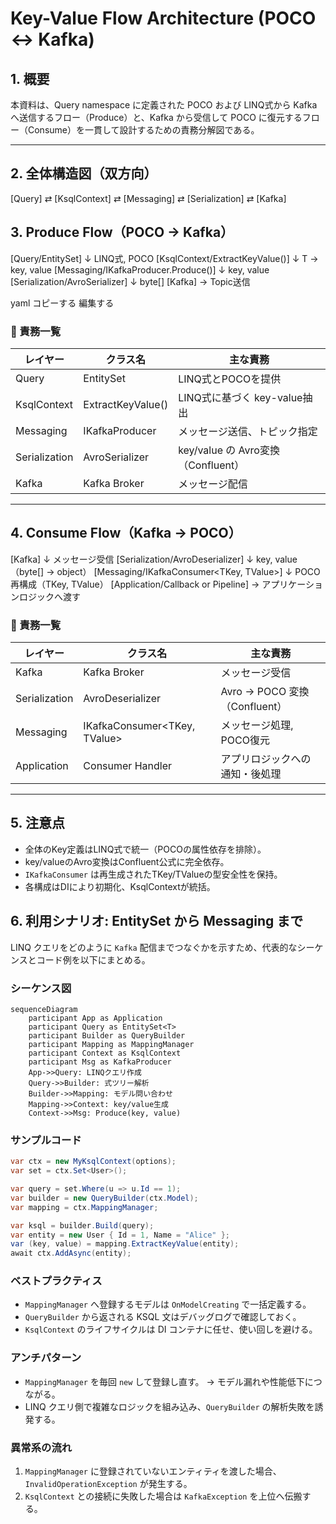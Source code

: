 # Key-Value Flow Architecture (POCO ↔ Kafka)

## 1. 概要

本資料は、Query namespace に定義された POCO および LINQ式から Kafka へ送信するフロー（Produce）と、Kafka から受信して POCO に復元するフロー（Consume）を一貫して設計するための責務分解図である。

---

## 2. 全体構造図（双方向）

[Query] ⇄ [KsqlContext] ⇄ [Messaging] ⇄ [Serialization] ⇄ [Kafka]


## 3. Produce Flow（POCO → Kafka）

[Query/EntitySet<T>]
↓ LINQ式, POCO
[KsqlContext/ExtractKeyValue()]
↓ T → key, value
[Messaging/IKafkaProducer<T>.Produce()]
↓ key, value
[Serialization/AvroSerializer]
↓ byte[]
[Kafka]
→ Topic送信

yaml
コピーする
編集する

### 🧱 責務一覧

| レイヤー     | クラス名             | 主な責務                                  |
|--------------|----------------------|-------------------------------------------|
| Query        | EntitySet<T>         | LINQ式とPOCOを提供                         |
| KsqlContext  | ExtractKeyValue()    | LINQ式に基づく key-value抽出              |
| Messaging    | IKafkaProducer<T>    | メッセージ送信、トピック指定              |
| Serialization| AvroSerializer       | key/value の Avro変換（Confluent）        |
| Kafka        | Kafka Broker         | メッセージ配信                            |

---

## 4. Consume Flow（Kafka → POCO）

[Kafka]
↓ メッセージ受信
[Serialization/AvroDeserializer]
↓ key, value（byte[] → object）
[Messaging/IKafkaConsumer<TKey, TValue>]
↓ POCO再構成（TKey, TValue）
[Application/Callback or Pipeline]
→ アプリケーションロジックへ渡す



### 🧱 責務一覧

| レイヤー     | クラス名               | 主な責務                                     |
|--------------|------------------------|----------------------------------------------|
| Kafka        | Kafka Broker           | メッセージ受信                                |
| Serialization| AvroDeserializer       | Avro → POCO 変換（Confluent）                |
| Messaging    | IKafkaConsumer<TKey, TValue> | メッセージ処理, POCO復元                 |
| Application  | Consumer Handler       | アプリロジックへの通知・後処理              |

---

## 5. 注意点

- 全体のKey定義はLINQ式で統一（POCOの属性依存を排除）。
- key/valueのAvro変換はConfluent公式に完全依存。
- `IKafkaConsumer` は再生成されたTKey/TValueの型安全性を保持。
- 各構成はDIにより初期化、KsqlContextが統括。

## 6. 利用シナリオ: EntitySet から Messaging まで

LINQ クエリをどのように `Kafka` 配信までつなぐかを示すため、代表的なシーケンスとコード例を以下にまとめる。

### シーケンス図

```mermaid
sequenceDiagram
    participant App as Application
    participant Query as EntitySet<T>
    participant Builder as QueryBuilder
    participant Mapping as MappingManager
    participant Context as KsqlContext
    participant Msg as KafkaProducer
    App->>Query: LINQクエリ作成
    Query->>Builder: 式ツリー解析
    Builder->>Mapping: モデル問い合わせ
    Mapping->>Context: key/value生成
    Context->>Msg: Produce(key, value)
```

### サンプルコード

```csharp
var ctx = new MyKsqlContext(options);
var set = ctx.Set<User>();

var query = set.Where(u => u.Id == 1);
var builder = new QueryBuilder(ctx.Model);
var mapping = ctx.MappingManager;

var ksql = builder.Build(query);
var entity = new User { Id = 1, Name = "Alice" };
var (key, value) = mapping.ExtractKeyValue(entity);
await ctx.AddAsync(entity);
```

### ベストプラクティス

- `MappingManager` へ登録するモデルは `OnModelCreating` で一括定義する。
- `QueryBuilder` から返される KSQL 文はデバッグログで確認しておく。
- `KsqlContext` のライフサイクルは DI コンテナに任せ、使い回しを避ける。

### アンチパターン

- `MappingManager` を毎回 `new` して登録し直す。 → モデル漏れや性能低下につながる。
- LINQ クエリ側で複雑なロジックを組み込み、`QueryBuilder` の解析失敗を誘発する。

### 異常系の流れ

1. `MappingManager` に登録されていないエンティティを渡した場合、`InvalidOperationException` が発生する。
2. `KsqlContext` との接続に失敗した場合は `KafkaException` を上位へ伝搬する。

